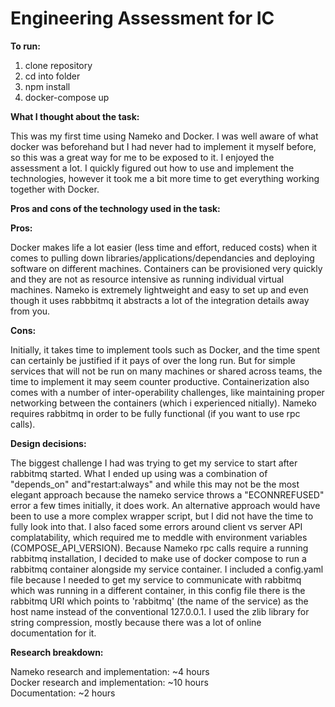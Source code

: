 # Engineering Assessment for IC

**To run:**
1. clone repository
2. cd into folder
3. npm install
4. docker-compose up

**What I thought about the task:**

This was my first time using Nameko and Docker. I was well aware of what docker was beforehand but I had never had to implement it myself before, so this was a great way for me to be exposed to it. I enjoyed the assessment a lot. I quickly figured out how to use and implement the technologies, however it took me a bit more time to get everything working together with Docker.

**Pros and cons of the technology used in the task:**

**Pros:**

Docker makes life a lot easier (less time and effort, reduced costs) when it comes to pulling down libraries/applications/dependancies and deploying software on different machines.
Containers can be provisioned very quickly and they are not as resource intensive as running individual virtual machines.
Nameko is extremely lightweight and easy to set up and even though it uses rabbbitmq it abstracts a lot of the integration details away from you.

**Cons:**

Initially, it takes time to implement tools such as Docker, and the time spent can certainly be justified if it pays of over the long run. But for simple services that will not be run on many machines or shared across teams, the time to implement it may seem counter productive. Containerization also comes with a number of inter-operability challenges, like maintaining proper networking between the containers (which i experienced nitially).
Nameko requires rabbitmq in order to be fully functional (if you want to use rpc calls).


**Design decisions:**

The biggest challenge I had was trying to get my service to start after rabbitmq started.
What I ended up using was a combination of "depends_on" and"restart:always" and while this may not be the most elegant approach because the nameko service throws a "ECONNREFUSED" error a few times initially, it does work. An alternative approach would have been to use a more complex wrapper script, but I did not have the time to fully look into that. I also faced some errors around client vs server API complatability, which required me to meddle with environment variables (COMPOSE_API_VERSION). Because Nameko rpc calls require a running rabbitmq installation, I decided to make use of docker compose to run a rabbitmq container alongside my service container. I included a config.yaml file because I needed to get my service to communicate with rabbitmq  which was running in a different container, in this config file there is the rabbitmq URI which points to 'rabbitmq' (the name of the service) as the host name instead of the conventional 127.0.0.1. I used the zlib library for string compression, mostly because there was a lot of online documentation for it.


**Research breakdown:**

Nameko research and implementation: ~4 hours  
Docker research and implementation: ~10 hours  
Documentation: ~2 hours

